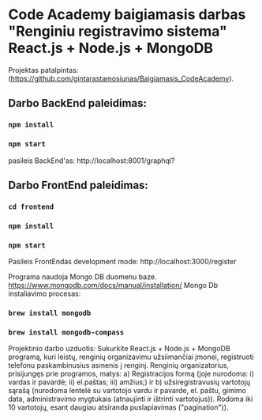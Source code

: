 # Code Academy baigiamasis darbas "Renginiu registravimo sistema" React.js + Node.js + MongoDB

Projektas patalpintas: (https://github.com/gintarastamosiunas/Baigiamasis_CodeAcademy).

## Darbo BackEnd paleidimas:

### `npm install`

### `npm start`

pasileis BackEnd'as: http://localhost:8001/graphql?

## Darbo FrontEnd paleidimas:

### `cd frontend`

### `npm install`

### `npm start`
Pasileis FrontEndas development mode: http://localhost:3000/register 

Programa naudoja Mongo DB duomenu baze. https://www.mongodb.com/docs/manual/installation/
Mongo Db instaliavimo procesas:
 
### `brew install mongodb`
### `brew install mongodb-compass`

Projektinio darbo uzduotis:
Sukurkite React.js + Node.js + MongoDB programą, kuri leistų, renginių organizavimu užsiimančiai įmonei, registruoti telefonu paskambinusius asmenis į renginį. Renginių organizatorius, prisijungęs prie programos, matys: a) Registracijos formą (joje nurodoma: i) vardas ir pavardė; ii) el.paštas; iii) amžius;) ir b) užsiregistravusių vartotojų sąrašą (nurodoma lentelė su vartotojo vardu ir pavarde, el. paštu, gimimo data, administravimo mygtukais (atnaujinti ir ištrinti vartotojus)). Rodoma iki 10 vartotojų, esant daugiau atsiranda puslapiavimas ("pagination")).


